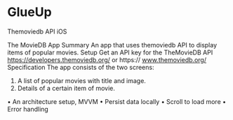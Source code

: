 # GlueUp
Themoviedb API iOS

The MovieDB App
Summary
An app that uses themoviedb API to display items of popular movies.
Setup
Get an API key for the TheMovieDB API https://developers.themoviedb.org/ or https:// www.themoviedb.org/
Specification
The app consists of the two screens:
1. A list of popular movies with title and image.
2. Details of a certain item of movie.

• An architecture setup, MVVM
• Persist data locally
• Scroll to load more
• Error handling
